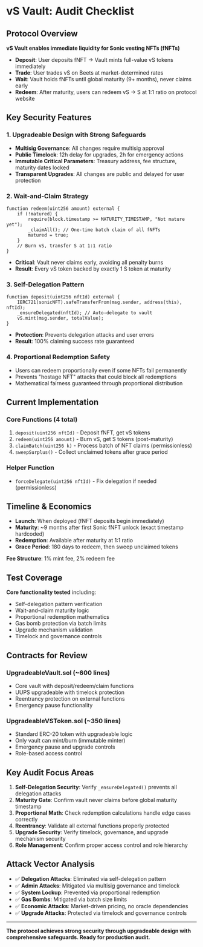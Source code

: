 # vS Vault: Audit Checklist

## Protocol Overview

**vS Vault enables immediate liquidity for Sonic vesting NFTs (fNFTs)**

- **Deposit**: User deposits fNFT → Vault mints full-value vS tokens immediately  
- **Trade**: User trades vS on Beets at market-determined rates
- **Wait**: Vault holds fNFTs until global maturity (9+ months), never claims early
- **Redeem**: After maturity, users can redeem vS → S at 1:1 ratio on protocol website

## Key Security Features

### **1. Upgradeable Design with Strong Safeguards**
- **Multisig Governance**: All changes require multisig approval
- **Public Timelock**: 12h delay for upgrades, 2h for emergency actions
- **Immutable Critical Parameters**: Treasury address, fee structure, maturity dates locked
- **Transparent Upgrades**: All changes are public and delayed for user protection

### **2. Wait-and-Claim Strategy**
```solidity
function redeem(uint256 amount) external {
    if (!matured) {
        require(block.timestamp >= MATURITY_TIMESTAMP, "Not mature yet");
        _claimAll(); // One-time batch claim of all fNFTs
        matured = true;
    }
    // Burn vS, transfer S at 1:1 ratio
}
```
- **Critical**: Vault never claims early, avoiding all penalty burns
- **Result**: Every vS token backed by exactly 1 S token at maturity

### **3. Self-Delegation Pattern**
```solidity
function deposit(uint256 nftId) external {
    IERC721(sonicNFT).safeTransferFrom(msg.sender, address(this), nftId);
    _ensureDelegated(nftId); // Auto-delegate to vault
    vS.mint(msg.sender, totalValue);
}
```
- **Protection**: Prevents delegation attacks and user errors
- **Result**: 100% claiming success rate guaranteed

### **4. Proportional Redemption Safety**
- Users can redeem proportionally even if some NFTs fail permanently
- Prevents "hostage NFT" attacks that could block all redemptions
- Mathematical fairness guaranteed through proportional distribution

## Current Implementation

### **Core Functions (4 total)**
1. `deposit(uint256 nftId)` - Deposit fNFT, get vS tokens
2. `redeem(uint256 amount)` - Burn vS, get S tokens (post-maturity)
3. `claimBatch(uint256 k)` - Process batch of NFT claims (permissionless)
4. `sweepSurplus()` - Collect unclaimed tokens after grace period

### **Helper Function**
- `forceDelegate(uint256 nftId)` - Fix delegation if needed (permissionless)

## Timeline & Economics

- **Launch**: When deployed (fNFT deposits begin immediately)
- **Maturity**: ~9 months after first Sonic fNFT unlock (exact timestamp hardcoded)
- **Redemption**: Available after maturity at 1:1 ratio
- **Grace Period**: 180 days to redeem, then sweep unclaimed tokens

**Fee Structure**: 1% mint fee, 2% redeem fee

## Test Coverage

**Core functionality tested** including:
- Self-delegation pattern verification
- Wait-and-claim maturity logic
- Proportional redemption mathematics
- Gas bomb protection via batch limits
- Upgrade mechanism validation
- Timelock and governance controls

## Contracts for Review

### **UpgradeableVault.sol** (~600 lines)
- Core vault with deposit/redeem/claim functions
- UUPS upgradeable with timelock protection
- Reentrancy protection on external functions
- Emergency pause functionality

### **UpgradeableVSToken.sol** (~350 lines)  
- Standard ERC-20 token with upgradeable logic
- Only vault can mint/burn (immutable minter)
- Emergency pause and upgrade controls
- Role-based access control

## Key Audit Focus Areas

1. **Self-Delegation Security**: Verify `_ensureDelegated()` prevents all delegation attacks
2. **Maturity Gate**: Confirm vault never claims before global maturity timestamp
3. **Proportional Math**: Check redemption calculations handle edge cases correctly
4. **Reentrancy**: Validate all external functions properly protected
5. **Upgrade Security**: Verify timelock, governance, and upgrade mechanism security
6. **Role Management**: Confirm proper access control and role hierarchy

## Attack Vector Analysis

- ✅ **Delegation Attacks**: Eliminated via self-delegation pattern
- ✅ **Admin Attacks**: Mitigated via multisig governance and timelock
- ✅ **System Lockup**: Prevented via proportional redemption
- ✅ **Gas Bombs**: Mitigated via batch size limits
- ✅ **Economic Attacks**: Market-driven pricing, no oracle dependencies
- ✅ **Upgrade Attacks**: Protected via timelock and governance controls

---

**The protocol achieves strong security through upgradeable design with comprehensive safeguards. Ready for production audit.**
